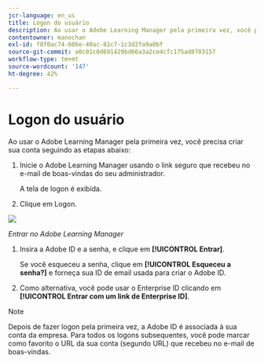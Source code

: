 ```yaml
---
jcr-language: en_us
title: Logon do usuário
description: Ao usar o Adobe Learning Manager pela primeira vez, você precisa criar sua conta.
contentowner: manochan
exl-id: f8f0ac74-606e-40ac-81c7-1c3d2fa9a0bf
source-git-commit: a0c01c0d691429bd66a3a2ce4cfc175ad0703157
workflow-type: tm+mt
source-wordcount: '147'
ht-degree: 42%

---
```


# Logon do usuário

Ao usar o Adobe Learning Manager pela primeira vez, você precisa criar sua conta seguindo as etapas abaixo:

1. Inicie o Adobe Learning Manager usando o link seguro que recebeu no e-mail de boas-vindas do seu administrador.

   A tela de logon é exibida.

1. Clique em Logon.

![](assets/adobeid-signin.png)

*Entrar no Adobe Learning Manager*

1. Insira a Adobe ID e a senha, e clique em **[!UICONTROL Entrar]**.

   Se você esqueceu a senha, clique em **[!UICONTROL Esqueceu a senha?]** e forneça sua ID de email usada para criar o Adobe ID.

1. Como alternativa, você pode usar o Enterprise ID clicando em **[!UICONTROL Entrar com um link de Enterprise ID]**.

>[!NOTE]
>
>Depois de fazer logon pela primeira vez, a Adobe ID é associada à sua conta da empresa. Para todos os logons subsequentes, você pode marcar como favorito o URL da sua conta (segundo URL) que recebeu no e-mail de boas-vindas.
